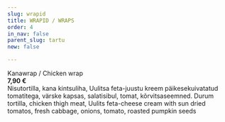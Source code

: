 ```yaml
---
slug: wrapid
title: WRAPID / WRAPS
order: 4
in_nav: false
parent_slug: tartu
new: false

---
```

Kanawrap /
Chicken wrap  
**7,90 €**  
<span class="koostis">Nisutortilla, kana kintsuliha, Uulitsa feta-juustu kreem päikesekuivatatud tomatitega, värske kapsas, salatisibul, tomat, kõrvitsaseemned. Durum tortilla, chicken thigh meat, Uulits feta-cheese cream with sun dried tomatos, fresh cabbage, onions, tomato, roasted pumpkin seeds</span>